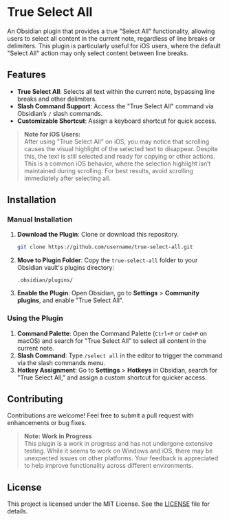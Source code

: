 # True Select All

An Obsidian plugin that provides a true "Select All" functionality, allowing users to select all content in the current note, regardless of line breaks or delimiters. This plugin is particularly useful for iOS users, where the default "Select All" action may only select content between line breaks.

## Features

- **True Select All**: Selects all text within the current note, bypassing line breaks and other delimiters.
- **Slash Command Support**: Access the "True Select All" command via Obsidian’s `/` slash commands.
- **Customizable Shortcut**: Assign a keyboard shortcut for quick access.

> **Note for iOS Users:**  
> After using "True Select All" on iOS, you may notice that scrolling causes the visual highlight of the selected text to disappear. Despite this, the text is still selected and ready for copying or other actions. This is a common iOS behavior, where the selection highlight isn’t maintained during scrolling. For best results, avoid scrolling immediately after selecting all.

## Installation

### Manual Installation

1. **Download the Plugin**: Clone or download this repository.
   ```bash
   git clone https://github.com/username/true-select-all.git
   ```
2. **Move to Plugin Folder**: Copy the `true-select-all` folder to your Obsidian vault's plugins directory:
   ```
   .obsidian/plugins/
   ```
3. **Enable the Plugin**: Open Obsidian, go to **Settings** > **Community plugins**, and enable "True Select All".

### Using the Plugin

1. **Command Palette**: Open the Command Palette (`Ctrl+P` or `Cmd+P` on macOS) and search for "True Select All" to select all content in the current note.
2. **Slash Command**: Type `/select all` in the editor to trigger the command via the slash commands menu.
3. **Hotkey Assignment**: Go to **Settings** > **Hotkeys** in Obsidian, search for "True Select All," and assign a custom shortcut for quicker access.

## Contributing

Contributions are welcome! Feel free to submit a pull request with enhancements or bug fixes.

> **Note: Work in Progress**  
> This plugin is a work in progress and has not undergone extensive testing. While it seems to work on Windows and iOS, there may be unexpected issues on other platforms. Your feedback is appreciated to help improve functionality across different environments.

## License

This project is licensed under the MIT License. See the [LICENSE](LICENSE) file for details.